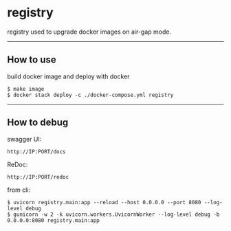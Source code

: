 # registry 

registry used to upgrade docker images on air-gap mode.

***

## How to use

build docker image and deploy with docker

    $ make image
    $ docker stack deploy -c ./docker-compose.yml registry
    
***

## How to debug

swagger UI:

    http://IP:PORT/docs

ReDoc:

    http://IP:PORT/redoc
    
from cli:

    $ uvicorn registry.main:app --reload --host 0.0.0.0 --port 8080 --log-level debug
    $ gunicorn -w 2 -k uvicorn.workers.UvicornWorker --log-level debug -b 0.0.0.0:8080 registry.main:app

